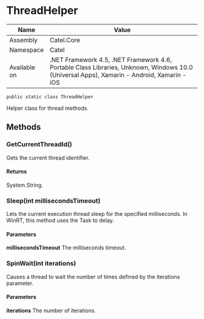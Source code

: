 

# ThreadHelper

Name|Value
---|---
Assembly|Catel.Core
Namespace|Catel
Available on|.NET Framework 4.5, .NET Framework 4.6, Portable Class Libraries, Unknown, Windows 10.0 (Universal Apps), Xamarin - Android, Xamarin - iOS

```
public static class ThreadHelper
```

Helper class for thread methods.



## Methods

### GetCurrentThreadId()

Gets the current thread identifier.

#### Returns

System.String.



### Sleep(int millisecondsTimeout)

Lets the current execution thread sleep for the specified milliseconds. In WinRT, this method uses the Task to delay.

#### Parameters

**millisecondsTimeout**
The milliseconds timeout.



### SpinWait(int iterations)

Causes a thread to wait the number of times defined by the iterations parameter.

#### Parameters

**iterations**
The number of iterations.



